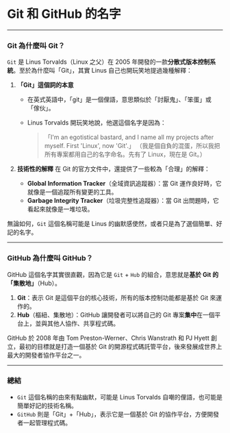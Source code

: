 # **Git 和 GitHub 的名字**
---

### **Git 為什麼叫 Git？**

`Git` 是 Linus Torvalds（Linux 之父）在 2005 年開發的一款**分散式版本控制系統**。至於為什麼叫「Git」，其實 Linus 自己也開玩笑地提過幾種解釋：

1. **「Git」這個詞的本意**

   * 在英式英語中，「git」是一個俚語，意思類似於「討厭鬼」、「笨蛋」或「傢伙」。
   * Linus Torvalds 開玩笑地說，他選這個名字是因為：

     > 「I'm an egotistical bastard, and I name all my projects after myself. First 'Linux', now 'Git'.」
     > （我是個自負的混蛋，所以我把所有專案都用自己的名字命名。先有了 Linux，現在是 Git。）

2. **技術性的解釋**
   在 Git 的官方文件中，還提供了一些較為「合理」的解釋：

   * **Global Information Tracker**（全域資訊追蹤器）：當 Git 運作良好時，它就像是一個追蹤所有變更的工具。
   * **Garbage Integrity Tracker**（垃圾完整性追蹤器）：當 Git 出問題時，它看起來就像是一堆垃圾。

無論如何，`Git` 這個名稱可能是 Linus 的幽默感使然，或者只是為了選個簡單、好記的名字。

---

### **GitHub 為什麼叫 GitHub？**

GitHub 這個名字其實很直觀，因為它是 `Git` + `Hub` 的組合，意思就是**基於 Git 的「集散地」**（Hub）。

1. **Git**：表示 Git 是這個平台的核心技術，所有的版本控制功能都是基於 Git 來運作的。
2. **Hub**（樞紐、集散地）：GitHub 讓開發者可以將自己的 Git 專案**集中**在一個平台上，並與其他人協作、共享程式碼。

GitHub 於 2008 年由 Tom Preston-Werner、Chris Wanstrath 和 PJ Hyett 創立，最初的目標就是打造一個基於 Git 的開源程式碼託管平台，後來發展成世界上最大的開發者協作平台之一。

---

### **總結**

* `Git` 這個名稱的由來有點幽默，可能是 Linus Torvalds 自嘲的俚語，也可能是簡單好記的技術名稱。
* `GitHub` 則是「Git」+「Hub」，表示它是一個基於 Git 的協作平台，方便開發者一起管理程式碼。
